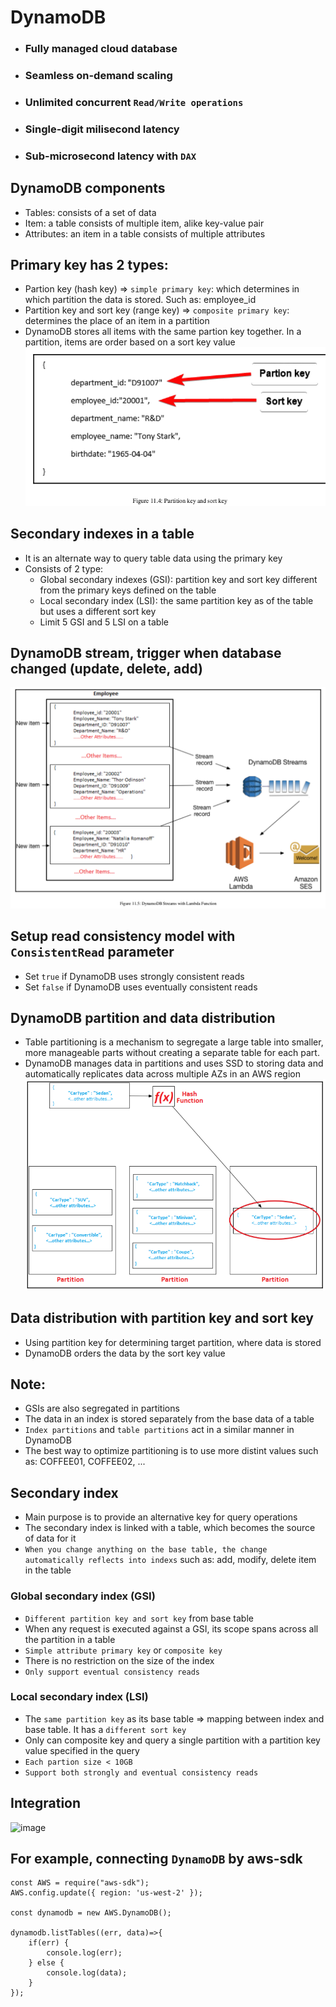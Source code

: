 # DynamoDB
- ### Fully managed cloud database
- ### Seamless on-demand scaling
- ### Unlimited concurrent `Read/Write operations`
- ### Single-digit milisecond latency
- ### Sub-microsecond latency with `DAX`

## DynamoDB components
- Tables: consists of a set of data
- Item: a table consists of multiple item, alike key-value pair
- Attributes: an item in a table consists of multiple attributes

## Primary key has 2 types:
- Partion key (hash key) => `simple primary key`: which determines in which partition the data is stored. Such as: employee_id
- Partition key and sort key (range key) => `composite primary key`: determines the place of an item in a partition
- DynamoDB stores all items with the same partion key together. In a partition, items are order based on a sort key value
![](./media/primary_key_dynamodb.png)

## Secondary indexes in a table
- It is an alternate way to query table data using the primary key
- Consists of 2 type:
    - Global secondary indexes (GSI): partition key and sort key different from the primary keys defined on the table
    - Local secondary index (LSI): the same partition key as of the table but uses a different sort key
    - Limit 5 GSI and 5 LSI on a table

## DynamoDB stream, trigger when database changed (update, delete, add)
![](./media/dynamodb_stream.png)

## Setup read consistency model with `ConsistentRead` parameter
- Set `true` if DynamoDB uses strongly consistent reads
- Set `false` if DynamoDB uses eventually consistent reads

## DynamoDB partition and data distribution
- Table partitioning is a mechanism to segregate a large table into smaller, more manageable parts without creating a separate table for each part.
- DynamoDB manages data in partitions and uses SSD to storing data and automatically replicates data across multiple AZs in an AWS region
![](./media/partition_dynamodb.png)

## Data distribution with partition key and sort key
- Using partition key for determining target partition, where data is stored
- DynamoDB orders the data by the sort key value

## Note:
- GSIs are also segregated in partitions 
- The data in an index is stored separately from the base data of a table
- `Index partitions` and `table partitions` act in a similar manner in DynamoDB
- The best way to optimize partitioning is to use more distint values such as: COFFEE01, COFFEE02, ...

## Secondary index 
- Main purpose is to provide an alternative key for query operations
- The secondary index is linked with a table, which becomes the source of data for it
- `When you change anything on the base table, the change automatically reflects into indexs` such as: add, modify, delete item in the table 

### Global secondary index (GSI)
- `Different partition key and sort key` from base table
- When any request is executed against a GSI, its scope spans across all the partition in a table 
- `Simple attribute primary key` or `composite key`
- There is no restriction on the size of the index
- `Only support eventual consistency reads`

### Local secondary index (LSI)
- The `same partition key` as its base table => mapping between index and base table. It has a `different sort key` 
- Only can composite key and query a single partition with a partition key value specified in the query
- `Each partion size < 10GB`
- `Support both strongly and eventual consistency reads`

## Integration
![image](https://user-images.githubusercontent.com/21302811/125799032-f168ed18-74ba-49f3-a89b-90c34b915d23.png)

## For example, connecting `DynamoDB` by aws-sdk
```text
const AWS = require("aws-sdk");
AWS.config.update({ region: 'us-west-2' });

const dynamodb = new AWS.DynamoDB();

dynamodb.listTables((err, data)=>{
    if(err) {
        console.log(err);
    } else {
        console.log(data);
    }
});
```
